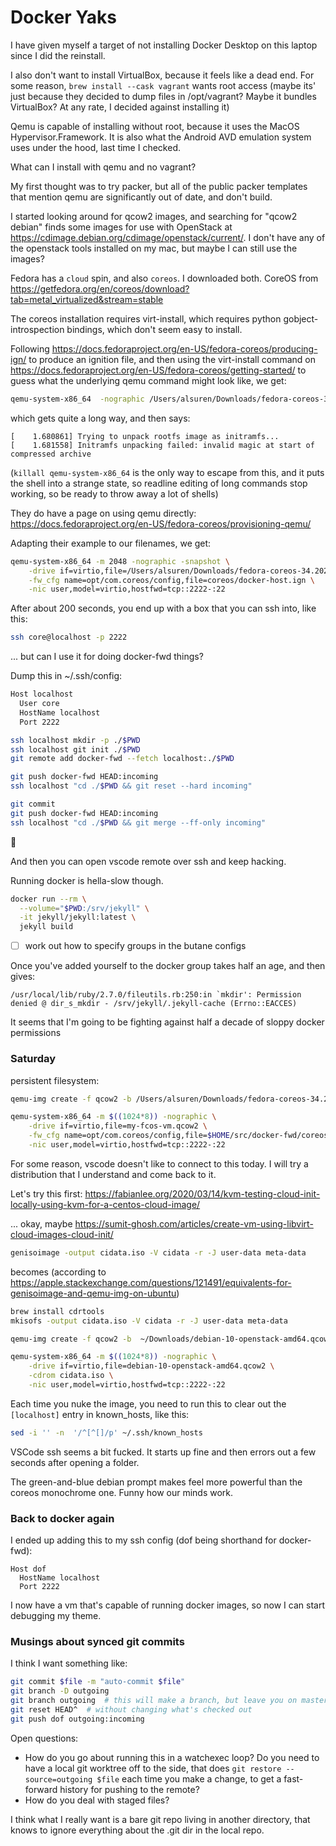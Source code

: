 # Docker Yaks

I have given myself a target of not installing Docker Desktop on this laptop since I did the reinstall.

I also don't want to install VirtualBox, because it feels like a dead end. For some reason, `brew install --cask vagrant` wants root access (maybe its' just because they decided to dump files in /opt/vagrant? Maybe it bundles VirtualBox? At any rate, I decided against installing it)

Qemu is capable of installing without root, because it uses the MacOS Hypervisor.Framework. It is also what the Android AVD emulation system uses under the hood, last time I checked.

What can I install with qemu and no vagrant?

My first thought was to try packer, but all of the public packer templates that mention qemu are significantly out of date, and don't build.

I started looking around for qcow2 images, and searching for "qcow2 debian" finds some images for use with OpenStack at https://cdimage.debian.org/cdimage/openstack/current/. I don't have any of the openstack tools installed on my mac, but maybe I can still use the images?

Fedora has a `cloud` spin, and also `coreos`. I downloaded both. CoreOS from https://getfedora.org/en/coreos/download?tab=metal_virtualized&stream=stable

The coreos installation requires virt-install, which requires python gobject-introspection bindings, which don't seem easy to install.

Following https://docs.fedoraproject.org/en-US/fedora-coreos/producing-ign/ to produce an ignition file, and then using the virt-install command on https://docs.fedoraproject.org/en-US/fedora-coreos/getting-started/ to guess what the underlying qemu command might look like, we get:

```bash
qemu-system-x86_64  -nographic /Users/alsuren/Downloads/fedora-coreos-34.20210725.3.0-qemu.x86_64.qcow2 -fw_cfg name=opt/com.coreos/config,file=coreos/docker-host.ign
```

which gets quite a long way, and then says:
```
[    1.680861] Trying to unpack rootfs image as initramfs...
[    1.681558] Initramfs unpacking failed: invalid magic at start of compressed archive
```

(`killall qemu-system-x86_64` is the only way to escape from this, and it puts the shell into a strange state, so readline editing of long commands stop working, so be ready to throw away a lot of shells)

They do have a page on using qemu directly: https://docs.fedoraproject.org/en-US/fedora-coreos/provisioning-qemu/

Adapting their example to our filenames, we get:
```bash
qemu-system-x86_64 -m 2048 -nographic -snapshot \
    -drive if=virtio,file=/Users/alsuren/Downloads/fedora-coreos-34.20210725.3.0-qemu.x86_64.qcow2 \
    -fw_cfg name=opt/com.coreos/config,file=coreos/docker-host.ign \
    -nic user,model=virtio,hostfwd=tcp::2222-:22
```

After about 200 seconds, you end up with a box that you can ssh into, like this:
```bash
ssh core@localhost -p 2222
```

... but can I use it for doing docker-fwd things?

Dump this in ~/.ssh/config:
```bash
Host localhost
  User core
  HostName localhost
  Port 2222
```

```bash
ssh localhost mkdir -p ./$PWD
ssh localhost git init ./$PWD
git remote add docker-fwd --fetch localhost:./$PWD

git push docker-fwd HEAD:incoming
ssh localhost "cd ./$PWD && git reset --hard incoming"

git commit
git push docker-fwd HEAD:incoming
ssh localhost "cd ./$PWD && git merge --ff-only incoming"
```
🎉

And then you can open vscode remote over ssh and keep hacking.

<!-- in practice, vscode prompts you to add an entry to ~/.ssh/config, which makes the above a bit simpler -->

Running docker is hella-slow though.

```bash
docker run --rm \
  --volume="$PWD:/srv/jekyll" \
  -it jekyll/jekyll:latest \
  jekyll build
```

- [ ] work out how to specify groups in the butane configs

Once you've added yourself to the docker group
takes half an age, and then gives:

```
/usr/local/lib/ruby/2.7.0/fileutils.rb:250:in `mkdir': Permission denied @ dir_s_mkdir - /srv/jekyll/.jekyll-cache (Errno::EACCES)
```

It seems that I'm going to be fighting against half a decade of sloppy docker permissions

### Saturday

persistent filesystem:

```bash
qemu-img create -f qcow2 -b /Users/alsuren/Downloads/fedora-coreos-34.20210725.3.0-qemu.x86_64.qcow2
```
```bash
qemu-system-x86_64 -m $((1024*8)) -nographic \
    -drive if=virtio,file=my-fcos-vm.qcow2 \
    -fw_cfg name=opt/com.coreos/config,file=$HOME/src/docker-fwd/coreos/docker-host.ign \
    -nic user,model=virtio,hostfwd=tcp::2222-:22
```

For some reason, vscode doesn't like to connect to this today. I will try a distribution that I understand and come back to it.


Let's try this first: https://fabianlee.org/2020/03/14/kvm-testing-cloud-init-locally-using-kvm-for-a-centos-cloud-image/

... okay, maybe https://sumit-ghosh.com/articles/create-vm-using-libvirt-cloud-images-cloud-init/

```bash
genisoimage -output cidata.iso -V cidata -r -J user-data meta-data
```
becomes (according to https://apple.stackexchange.com/questions/121491/equivalents-for-genisoimage-and-qemu-img-on-ubuntu)
```bash
brew install cdrtools
mkisofs -output cidata.iso -V cidata -r -J user-data meta-data
```

```bash
qemu-img create -f qcow2 -b  ~/Downloads/debian-10-openstack-amd64.qcow2 debian-10-openstack-amd64.qcow2 30G
```
```bash
qemu-system-x86_64 -m $((1024*8)) -nographic \
    -drive if=virtio,file=debian-10-openstack-amd64.qcow2 \
	-cdrom cidata.iso \
    -nic user,model=virtio,hostfwd=tcp::2222-:22
```


Each time you nuke the image, you need to run this to clear out the `[localhost]` entry in known_hosts, like this:
```bash
sed -i '' -n  '/^[^[]/p' ~/.ssh/known_hosts
```

VSCode ssh seems a bit fucked. It starts up fine and then errors out a few seconds after opening a folder.

The green-and-blue debian prompt makes feel more powerful than the coreos monochrome one. Funny how our minds work.

### Back to docker again

I ended up adding this to my ssh config (dof being shorthand for docker-fwd):
```
Host dof
  HostName localhost
  Port 2222
```
I now have a vm that's capable of running docker images, so now I can start debugging my theme.

### Musings about synced git commits

I think I want something like:
```bash
git commit $file -m "auto-commit $file"
git branch -D outgoing
git branch outgoing  # this will make a branch, but leave you on master
git reset HEAD^  # without changing what's checked out
git push dof outgoing:incoming
```

Open questions:
* How do you go about running this in a watchexec loop? Do you need to have a local git worktree off to the side, that does `git restore --source=outgoing $file` each time you make a change, to get a fast-forward history for pushing to the remote?
* How do you deal with staged files?

I think what I really want is a bare git repo living in another directory, that knows to ignore everything about the .git dir in the local repo.
